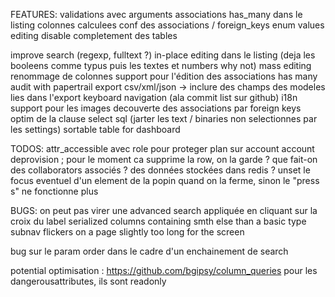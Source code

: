 FEATURES:
validations avec arguments
associations has_many dans le listing
colonnes calculees
conf des associations / foreign_keys
enum values editing
disable completement des tables

improve search (regexp, fulltext ?)
in-place editing dans le listing (deja les booleens comme typus puis les textes et numbers why not)
mass editing
renommage de colonnes
support pour l'édition des associations has many
audit with papertrail
export csv/xml/json
  -> inclure des champs des modeles lies dans l'export
keyboard navigation (ala commit list sur github)
i18n
support pour les images
decouverte des associations par foreign keys
optim de la clause select sql (jarter les text / binaries non selectionnes par les settings)
sortable table for dashboard

TODOS:
attr_accessible avec role pour proteger plan sur account
account deprovision ; pour le moment ca supprime la row, on la garde ? que fait-on des collaborators associés ? des données stockées dans redis ?
unset le focus eventuel d'un element de la popin quand on la ferme, sinon le "press s" ne fonctionne plus


BUGS:
on peut pas virer une advanced search appliquée en cliquant sur la croix du label
serialized columns containing smth else than a basic type
subnav flickers on a page slightly too long for the screen

bug sur le param order dans le cadre d'un enchainement de search

potential optimisation : https://github.com/bgipsy/column_queries
pour les dangerousattributes, ils sont readonly
